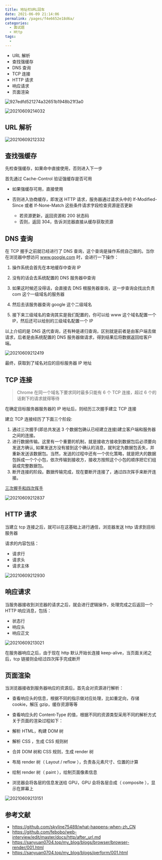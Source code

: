```yaml
---
title: 地址栏URL回车
date: 2021-06-09 21:14:06
permalink: /pages/f4e6652e18d6a/
categories:
  - 面试题
  - Http
tags:
  -
---
```


- URL 解析
- 查找强缓存
- DNS 查询
- TCP 连接
- HTTP 请求
- 响应请求
- 页面渲染

![927edfd521274a32651b1948b21f3a0](https://gcore.jsdelivr.net/gh/wu529778790/image/blog/927edfd521274a32651b1948b21f3a0.jpg)

![20210609214032](https://gcore.jsdelivr.net/gh/wu529778790/image/blog/20210609214032.png)

<!-- more -->

## URL 解析

![20210609212332](https://gcore.jsdelivr.net/gh/wu529778790/image/blog/20210609212332.png)

## 查找强缓存

先检查强缓存，如果命中直接使用，否则进入下一步

首先通过 Cache-Control 验证强缓存是否可用

- 如果强缓存可用，直接使用
- 否则进入协商缓存，即发送 HTTP 请求，服务器通过请求头中的 If-Modified-Since 或者 If-None-Match 这些条件请求字段检查资源是否更新

  - 若资源更新，返回资源和 200 状态码
  - 否则，返回 304，告诉浏览器直接从缓存获取资源

## DNS 查询

在 TCP 握手之前就已经进行了 DNS 查询，这个查询是操作系统自己做的。当你在浏览器中想访问 www.google.com 时，会进行一下操作：

1. 操作系统会首先在本地缓存中查询 IP

2. 没有的话会去系统配置的 DNS 服务器中查询

3. 如果这时候还没得话，会直接去 DNS 根服务器查询，这一步查询会找出负责 com 这个一级域名的服务器

4. 然后去该服务器查询 google 这个二级域名

5. 接下来三级域名的查询其实是我们配置的，你可以给 www 这个域名配置一个 IP，然后还可以给别的三级域名配置一个 IP

以上介绍的是 DNS 迭代查询，还有种是递归查询，区别就是前者是由客户端去做请求，后者是由系统配置的 DNS 服务器做请求，得到结果后将数据返回给客户端。

![20210609212419](https://gcore.jsdelivr.net/gh/wu529778790/image/blog/20210609212419.png)

最终，获取到了域名对应的目标服务器 IP 地址

## TCP 连接

> Chrome 在同一个域名下要求同时最多只能有 6 个 TCP 连接，超过 6 个的话剩下的请求就得等待

在确定目标服务器服务器的 IP 地址后，则经历三次握手建立 TCP 连接

建立 TCP 连接经历了下面三个阶段:

1. 通过三次握手(即总共发送 3 个数据包确认已经建立连接)建立客户端和服务器之间的连接。
2. 进行数据传输。这里有一个重要的机制，就是接收方接收到数据包后必须要向发送方确认, 如果发送方没有接到这个确认的消息，就判定为数据包丢失，并重新发送该数据包。当然，发送的过程中还有一个优化策略，就是把大的数据包拆成一个个小包，依次传输到接收方，接收方按照这个小包的顺序把它们组装成完整数据包。
3. 断开连接的阶段。数据传输完成，现在要断开连接了，通过四次挥手来断开连接。

[三次握手和四次挥手](https://zhuanlan.zhihu.com/p/86426969)

![20210609212837](https://gcore.jsdelivr.net/gh/wu529778790/image/blog/20210609212837.png)

## HTTP 请求

当建立 tcp 连接之后，就可以在这基础上进行通信，浏览器发送 http 请求到目标服务器

请求的内容包括：

- 请求行
- 请求头
- 请求主体

![20210609212930](https://gcore.jsdelivr.net/gh/wu529778790/image/blog/20210609212930.png)

## 响应请求

当服务器接收到浏览器的请求之后，就会进行逻辑操作，处理完成之后返回一个 HTTP 响应消息，包括：

- 状态行
- 响应头
- 响应正文

![20210609213021](https://gcore.jsdelivr.net/gh/wu529778790/image/blog/20210609213021.png)

在服务器响应之后，由于现在 http 默认开始长连接 keep-alive，当页面关闭之后，tcp 链接则会经过四次挥手完成断开

## 页面渲染

当浏览器接收到服务器响应的资源后，首先会对资源进行解析：

- 查看响应头的信息，根据不同的指示做对应处理，比如重定向，存储 cookie，解压 gzip，缓存资源等等
- 查看响应头的 Content-Type 的值，根据不同的资源类型采用不同的解析方式
  关于页面的渲染过程如下：

- 解析 HTML，构建 DOM 树
- 解析 CSS ，生成 CSS 规则树
- 合并 DOM 树和 CSS 规则，生成 render 树
- 布局 render 树（ Layout / reflow ），负责各元素尺寸、位置的计算
- 绘制 render 树（ paint ），绘制页面像素信息
- 浏览器会将各层的信息发送给 GPU，GPU 会将各层合成（ composite ），显示在屏幕上

![20210609213151](https://gcore.jsdelivr.net/gh/wu529778790/image/blog/20210609213151.png)

## 参考文献

- <https://github.com/skyline75489/what-happens-when-zh_CN>
- <https://github.com/febobo/web-interview/edit/master/docs/http/after_url.md>
- <https://sanyuan0704.top/my_blog/blogs/browser/browser-render/001.html>
- <https://sanyuan0704.top/my_blog/blogs/perform/001.html>
